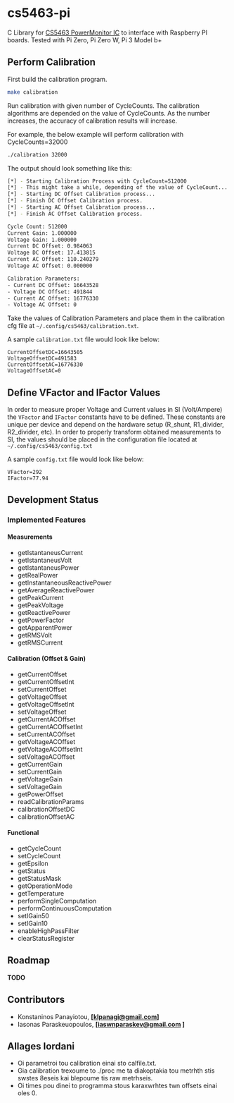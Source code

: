 # cs5463-pi
C Library for [CS5463 PowerMonitor IC](https://www.versasense.com/files/datasheets/CS5463_F3.pdf) to interface with Raspberry PI boards. Tested with Pi Zero, Pi Zero W, Pi 3 Model b+

## Perform Calibration

First build the calibration program.

```bash
make calibration
```

Run calibration with given number of CycleCounts. The calibration
algorithms are depended on the value of CycleCounts. As the number
increases, the accuracy of calibration results will increase.

For example, the below example will perform calibration with CycleCounts=32000

```bash
./calibration 32000
```

The output should look something like this:

```bash
[*] - Starting Calibration Process with CycleCount=512000
[*] - This might take a while, depending of the value of CycleCount...
[*] - Starting DC Offset Calibration process...
[*] - Finish DC Offset Calibration process.
[*] - Starting AC Offset Calibration process...
[*] - Finish AC Offset Calibration process.

Cycle Count: 512000
Current Gain: 1.000000
Voltage Gain: 1.000000
Current DC Offset: 0.984063
Voltage DC Offset: 17.413815
Current AC Offset: 110.240279
Voltage AC Offset: 0.000000

Calibration Parameters:
- Current DC Offset: 16643528
- Voltage DC Offset: 491844
- Current AC Offset: 16776330
- Voltage AC Offset: 0
```

Take the values of Calibration Parameters and place them in the calibration
cfg file at `~/.config/cs5463/calibration.txt`.

A sample `calibration.txt` file would look like below:

```
CurrentOffsetDC=16643505
VoltageOffsetDC=491583
CurrentOffsetAC=16776330
VoltageOffsetAC=0
```

## Define VFactor and IFactor Values

In order to measure proper Voltage and Current values in SI (Volt/Ampere) the `VFactor` and `IFactor` constants have to be defined. These constants are unique per device and depend on the hardware setup (R_shunt, R1_divider, R2_divider, etc).
In order to properly transform obtained measurements to SI, the values should be placed in the configuration file located at `~/.config/cs5463/config.txt`

A sample `config.txt` file would look like below:

```
VFactor=292
IFactor=77.94
```

## Development Status

### Implemented Features

#### Measurements

- getIstantaneusCurrent
- getIstantaneusVolt
- getIstantaneusPower
- getRealPower
- getInstantaneousReactivePower
- getAverageReactivePower
- getPeakCurrent
- getPeakVoltage
- getReactivePower
- getPowerFactor
- getApparentPower
- getRMSVolt
- getRMSCurrent

#### Calibration (Offset & Gain)
- getCurrentOffset
- getCurrentOffsetInt
- setCurrentOffset
- getVoltageOffset
- getVoltageOffsetInt
- setVoltageOffset
- getCurrentACOffset
- getCurrentACOffsetInt
- setCurrentACOffset
- getVoltageACOffset
- getVoltageACOffsetInt
- setVoltageACOffset
- getCurrentGain
- setCurrentGain
- getVoltageGain
- setVoltageGain
- getPowerOffset
- readCalibrationParams
- calibrationOffsetDC
- calibrationOffsetAC

#### Functional
- getCycleCount
- setCycleCount
- getEpsilon
- getStatus
- getStatusMask
- getOperationMode
- getTemperature
- performSingleComputation
- performContinuousComputation
- setIGain50
- setIGain10
- enableHighPassFilter
- clearStatusRegister

## Roadmap

**TODO**

## Contributors

- Konstaninos Panayiotou, **[klpanagi@gmail.com]**
- Iasonas Paraskeuopoulos, **[iaswnparaskev@gmail.com ]**

## Allages Iordani
- Oi parametroi tou calibration einai sto calfile.txt.
- Gia calibration trexoume to ./proc me ta diakoptakia tou metrhth stis swstes 8eseis kai blepoume tis raw metrhseis.
- Oi times pou dinei to programma stous karaxwrhtes twn offsets einai oles 0.
